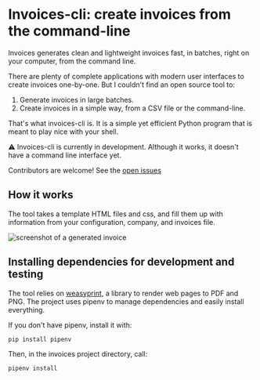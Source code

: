 # Invoices-cli: create invoices from the command-line

Invoices generates clean and lightweight invoices fast, in batches, right on your computer, from the command line.

There are plenty of complete applications with modern user interfaces to create invoices one-by-one. But I couldn't find an open source tool to:

1. Generate invoices in large batches.
2. Create invoices in a simple way, from a CSV file or the command-line.

That's what invoices-cli is. It is a simple yet efficient Python program that is meant to play nice with your shell.

⚠ Invoices-cli is currently in development. Although it works, it doesn't have a command line interface yet.

Contributors are welcome! See the [open issues](https://github.com/NathanLovato/pdf-invoices-generator/issues)

## How it works ##

The tool takes a template HTML files and css, and fill them up with information from your configuration, company, and invoices file.

![screenshot of a generated invoice](//i.imgur.com/767Xdjp.png)

## Installing dependencies for development and testing ##

The tool relies on [weasyprint](https://weasyprint.readthedocs.io/en/stable/), a library to render web pages to PDF and PNG. The project uses pipenv to manage dependencies and easily install everything.

If you don't have pipenv, install it with:

```bash
pip install pipenv
```

Then, in the invoices project directory, call:

```
pipenv install
```


